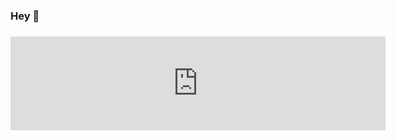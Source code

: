 ###

<h3 align="left">Hey 👀</h2>

###

<iframe
    src="https://linkgames.de/api/v4/widget/1241397751644950652?type=vsc"
    width="600"
    height="150"
    allowtransparency="true"
    frameborder="0"
/>
  
<picture>
  <source media="(prefers-color-scheme: dark)" srcset="https://raw.githubusercontent.com/damianschoenberger/damianschoenberger/output/github-snake-dark.svg" />
  <source media="(prefers-color-scheme: light)" srcset="https://raw.githubusercontent.com/damianschoenberger/damianschoenberger/output/github-snake.svg" />
  <img alt="github-snake" src="https://raw.githubusercontent.com/damianschoenberger/damianschoenberger/output/github-snake.svg" />
</picture>


###
